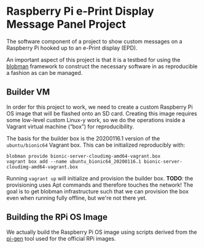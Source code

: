 # Raspberry Pi e-Print Display Message Panel Project

The software component of a project to show custom messages on a Raspberry Pi
hooked up to an e-Print display (EPD).

An important aspect of this project is that it is a testbed for using the
[blobman][blobman] framework to construct the necessary software in as
reproducible a fashion as can be managed.

[blobman]: https://github.com/pkgw/blobman/


## Builder VM

In order for this project to work, we need to create a custom Raspberry Pi OS
image that will be flashed onto an SD card. Creating this image requires some
low-level custom Linux-y work, so we do the operations inside a Vagrant
virtual machine (“box”) for reproducibility.

The basis for the builder box is the 20200116.1 version of the
`ubuntu/bionic64` Vagrant box. This can be initialized reproducibly with:

```
blobman provide bionic-server-cloudimg-amd64-vagrant.box
vagrant box add --name ubuntu_bionic64_20200116.1 bionic-server-cloudimg-amd64-vagrant.box
```

Running `vagrant up` will initialize and provision the builder box. **TODO**:
the provisioning uses Apt commands and therefore touches the network! The goal
is to get blobman infrastructure such that we can provision the box even when
running fully offline, but we're not there yet.


## Building the RPi OS Image

We actually build the Raspberry Pi OS image using scripts derived from the
[pi-gen][pi-gen] tool used for the official RPi images.

[pi-gen]: https://github.com/RPi-Distro/pi-gen
